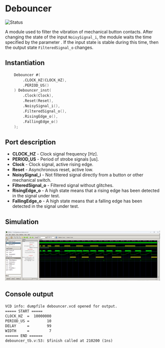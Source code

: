 # Debouncer

![Status](https://img.shields.io/badge/STATUS-READY-green.svg)

A module used to filter the vibration of mechanical button contacts. After changing the state of the input `NoisySignal_i`, the module waits the time specified by the parameter . If the input state is stable during this time, then the output state `FilteredSignal_o` changes.

## Instantiation

```verilog
	Debouncer #(
		.CLOCK_HZ(CLOCK_HZ),
		.PERIOD_US()
	) Debouncer_inst(
		.Clock(Clock),
		.Reset(Reset),
		.NoisySignal_i(),
		.FilteredSignal_o(),
		.RisingEdge_o(),
		.FallingEdge_o()
	);
```

## Port description

+ **CLOCK_HZ** - Clock signal frequency [Hz].
+ **PERIOD_US** - Period of strobe signals [us].
+ **Clock** - Clock signal, active rising edge.
+ **Reset** - Asynchronous reset, active low.
+ **NoisySignal_i** - Not filtered signal directly from a button or other mechanical switch.
+ **FilteredSignal_o** - Filtered signal without glitches.
+ **RisingEdge_o** - A high state means that a rising edge has been detected in the signal under test.
+ **FallingEdge_o** - A high state means that a falling edge has been detected in the signal under test.

## Simulation

![Simulation](simulation.png "Simulation")

## Console output

	VCD info: dumpfile debouncer.vcd opened for output.
	===== START =====
	CLOCK_HZ  =  10000000
	PERIOD_US =        10
	DELAY     =        99
	WIDTH     =         7
	====== END ======
	debouncer_tb.v:53: $finish called at 210200 (1ns)
